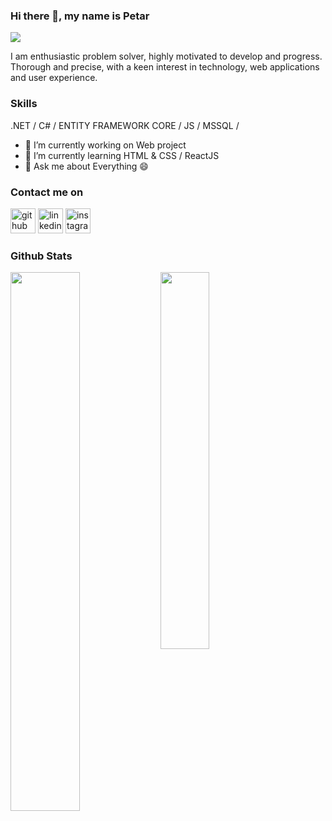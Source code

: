 ### Hi there 👋, my name is Petar
![](https://ditech.bg/wp-content/uploads/2019/07/rabota-kato-web-developer.jpg)

I am enthusiastic problem solver, highly motivated to develop and progress. Thorough and precise, with a keen interest in technology, web applications and user experience.

### Skills
.NET / C# / ENTITY FRAMEWORK CORE / JS / MSSQL / 

- 🔭 I’m currently working on Web project 
- 🌱 I’m currently learning HTML & CSS / ReactJS 
- 💬 Ask me about Everything 😄 

### Contact me on
[<img src='https://cdn.jsdelivr.net/npm/simple-icons@3.0.1/icons/github.svg' alt='github' height='40'>](https://github.com/PetarPaunov)  [<img src='https://cdn.jsdelivr.net/npm/simple-icons@3.0.1/icons/linkedin.svg' alt='linkedin' height='40'>](https://www.linkedin.com/in/petar-paunov/)  [<img src='https://cdn.jsdelivr.net/npm/simple-icons@3.0.1/icons/instagram.svg' alt='instagram' height='40'>](https://www.instagram.com/petardp21/)  

### Github Stats

<img align="left" width="47%" src="https://github-readme-stats.vercel.app/api?username=PetarPaunov" />

<img align="left" width="39.3%" src="https://github-readme-stats.vercel.app/api/top-langs/?username=PetarPaunov&layout=compact" />

